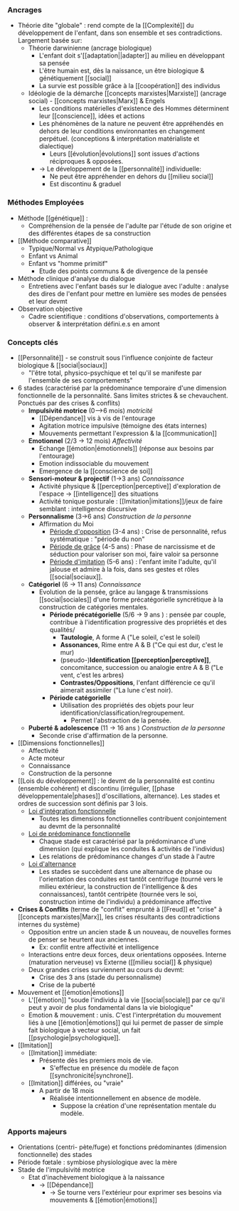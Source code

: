 ### Ancrages

- Théorie dite "globale" : rend compte de la [[Complexité]] du développement de l'enfant, dans son ensemble et ses contradictions. Largement basée sur:
	- Théorie darwinienne (ancrage biologique)
		- L'enfant doit s'[[adaptation||adapter]] au milieu en développant sa pensée 
		- L'être humain est, dès la naissance, un être biologique & génétiquement [[social]]
		- La survie est possible grâce à la [[coopération]] des individus
	- Idéologie de la démarche [[concepts marxistes|Marxiste]] (ancrage social) - [[concepts marxistes|Marx]] & Engels 
		- Les conditions matérielles d'existence des Hommes déterminent leur [[conscience]], idées et actions 
		- Les phénomènes de la nature ne peuvent être appréhendés en dehors de leur conditions environnantes en changement perpétuel. (conceptions & interprétation matérialiste et dialectique)
			- Leurs [[évolution|évolutions]] sont issues d'actions réciproques & opposées.
		- -> Le développement de la [[personnalité]] individuelle:
			- Ne peut être appréhender en dehors du [[milieu social]]
			- Est discontinu & graduel

### Méthodes Employées 

- Méthode [[génétique]] :
	- Compréhension de la pensée de l'adulte par l'étude de son origine et des différentes étapes de sa construction
- [[Méthode comparative]]
	- Typique/Normal vs  Atypique/Pathologique 
	- Enfant vs Animal
	- Enfant vs "homme primitif" 
		- Etude des points communs & de divergence de la pensée 
- Méthode clinique d'analyse du dialogue 
	- Entretiens avec l'enfant basés sur le dialogue avec l'adulte : analyse des dires de l'enfant pour mettre en lumière ses modes de pensées et leur devmt 
- Observation objective 
	- Cadre scientifique : conditions d'observations, comportements à observer & interprétation défini.e.s en amont 

### Concepts clés

- [[Personnalité]] - se construit sous l'influence conjointe de facteur biologique & [[social|sociaux]]
	- "l'être total, physico-psychique et tel qu'il se manifeste par l'ensemble de ses comportements"
- 6 stades (caractérisé par la prédominance temporaire d'une dimension fonctionnelle de la personnalité. Sans limites strictes & se chevauchent. Ponctués par des crises & conflits)
	- **Impulsivité motrice** (0-->6 mois) *motricité*
		- [[Dépendance]] vis à vis de l'entourage
		- Agitation motrice impulsive (témoigne des états internes)
		- Mouvements permettant l'expression & la [[communication]]
	- **Emotionnel** (2/3 -> 12 mois) *Affectivité*
		- Echange [[émotion|émotionnels]] (réponse aux besoins par l'entourage)
		- Emotion indissociable du mouvement 
		- Emergence de la [[conscience de soi]]
	- **Sensori-moteur & projectif** (1->3 ans) *Connaissance*
		- Activité physique & [[perception|perceptive]] d'exploration de l'espace -> [[intelligence]] des situations
		- Activité tonique posturale : [[Imitation|imitations]]/jeux de faire semblant : intelligence discursive 
	- **Personnalisme** (3->6 ans) *Construction de la personne*
		- Affirmation du Moi 
			- <u>Période d'opposition</u> (3-4 ans) : Crise de personnalité, refus systématique : "période du non"
			- <u>Période de grâce</u> (4-5 ans) : Phase de narcissisme et de séduction pour valoriser son moi, faire valoir sa personne 
			- <u>Période d'imitation</u> (5-6 ans) : l'enfant imite l'adulte, qu'il jalouse et admire à la fois, dans ses gestes et rôles [[social|sociaux]]. 
	- **Catégoriel** (6 -> 11 ans) *Connaissance*
		- Evolution de la pensée, grâce au langage & transmissions [[social|sociales]] d'une forme précatégorielle syncrétique à la construction de catégories mentales.
			- **Période précatégorielle** (5/6 -> 9 ans ) : pensée par couple, contribue à l'identification progressive des propriétés et des qualités/
				- **Tautologie**, A forme A ("Le soleil, c'est le soleil)
				- **Assonances**, Rime entre A & B ("Ce qui est dur, c'est le mur)
				- (pseudo-)**Identification [[perception|perceptive]]**, concomitance, succession ou analogie entre A & B ("Le vent, c'est les arbres)
				- **Contrastes/Oppositions**, l'enfant différencie ce qu'il aimerait assimiler ("La lune c'est noir).
			- **Période catégorielle**
				- Utilisation des propriétés des objets pour leur identification/classification/regroupement.
					- Permet l'abstraction de la pensée. 
	- **Puberté & adolescence** (11 -> 16 ans ) *Construction de la personne*
		- Seconde crise d'affirmation de la personne. 
- [[Dimensions fonctionnelles]]
	- Affectivité
	- Acte moteur
	- Connaissance
	- Construction de la personne
- [[Lois du développement]] : le devmt de la personnalité est continu (ensemble cohérent) et discontinu (irrégulier, [[phase développementale|phases]] d'oscillations, alternance). Les stades et ordres de succession sont définis par 3 lois.
	- <u>Loi d'intégration fonctionnelle</u>
		- Toutes les dimensions fonctionnelles contribuent conjointement au devmt de la personnalité
	- <u>Loi de prédominance fonctionnelle</u> 
		- Chaque stade est caractérisé par la prédominance d'une dimension (qui explique les conduites & activités de l'individus)
		- Les relations de prédominance changes d'un stade à l'autre
	- <u>Loi d'alternance</u>
		- Les stades se succèdent dans une alternance de phase ou l'orientation des conduites est tantôt centrifuge (tourné vers le milieu extérieur, la construction de l'intelligence & des connaissances), tantôt centripète (tournée vers le soi, construction intime de l'individu) a prédominance affective
- **Crises & Conflits** (terme de "conflit" emprunté à [[Freud]] et "crise" à [[concepts marxistes|Marx]], les crises résultants des contradictions internes du système)
	- Opposition entre un ancien stade & un nouveau, de nouvelles formes de penser se heurtent aux anciennes.
		- Ex: conflit entre affectivité et intelligence 
	- Interactions entre deux forces, deux orientations opposées. Interne (maturation nerveuse) vs Externe ([[milieu social]] & physique)
	- Deux grandes crises surviennent au cours du devmt:
		- Crise des 3 ans (stade du personnalisme)
		- Crise de la puberté 
- Mouvement et [[émotion|émotions]]
	-  L'[[émotion]] "soude l'individu à la vie [[social|sociale]] par ce qu'il peut y avoir de plus fondamental dans la vie biologique"
	- Emotion & mouvement : unis. C'est l'interprétation du mouvement liés à une [[émotion|émotions]] qui lui permet de passer de simple fait biologique à vecteur social, un fait [[psychologie|psychologique]].
- [[Imitation]]
	- [[Imitation]] immédiate:
		- Présente dès les premiers mois de vie.
			- S'effectue en présence du modèle de façon [[synchronicité|synchrone]]. 
	- [[Imitation]] différées, ou "vraie"
		- A partir de 18 mois
			- Réalisée intentionnellement en absence de modèle. 
				- Suppose la création d'une représentation mentale du modèle. 

### Apports majeurs 

- Orientations (centri- pète/fuge) et fonctions prédominantes (dimension fonctionnelle) des stades
- Période fœtale : symbiose physiologique avec la mère
- Stade de l'impulsivité motrice
	- Etat d'inachèvement biologique à la naissance 
		- -> [[Dépendance]] 
			- -> Se tourne vers l'extérieur pour exprimer ses besoins via mouvements & [[émotion|émotions]]
